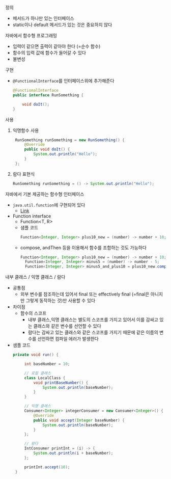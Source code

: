 정의
- 메서드가 하나만 있는 인터페이스
- static이나 default 메서드가 있는 것은 중요하지 않다

자바에서 함수형 프로그래밍
- 입력이 같으면 출력이 같아야 한다 (=순수 함수)
- 함수의 입력 값에 함수가 들어갈 수 있다
- 불변성

구현
- `@FunctionalInterface`를 인터페이스위에 추가해준다
   ~~~java
   @FunctionalInterface
   public interface RunSomething {

       void doIt();
   }
   ~~~

사용
1. 익명함수 사용
   ~~~java
    RunSomething runSomething = new RunSomething() {
        @Override
        public void doIt() {
            System.out.println("Hello");
        }
    };   
   ~~~
2. 람다 표현식
   ~~~java
   RunSomething runSomething = () -> System.out.println("Hello");
   ~~~

자바에서 기본 제공하는 함수형 인터페이스
- `java.util.function`에 구현되어 있다
   - [Link](https://docs.oracle.com/javase/8/docs/api/java/util/function/package-summary.html)
- Function interface
   - Function<T, R>
   - 샘플 코드
      ~~~java
      Function<Integer, Integer> plus10_new = (number) -> number + 10;
      ~~~
   - compose, andThen 등을 이용해서 함수를 조합하는 것도 가능하다
      ~~~java
      Function<Integer, Integer> plus10_new = (number) -> number + 10;
        Function<Integer, Integer> minus5 = (number) -> number - 5;
        Function<Integer, Integer> minus5_and_plus10 = plus10_new.compose(minus5);
      ~~~


내부 클래스 / 익명 클래스 / 람다
- 공통점
   - 외부 변수를 참조하는데 있어서 final 또는 effectively final (=final은 아니지만 그렇게 동작하는 것)만 사용할 수 있다
- 차이점
   - 함수의 스코프
      - 내부 클래스,익명 클래스는 별도의 스코프를 가지고 있어서 이를 감싸고 있는 클래스와 같은 변수를 선언할 수 있다
      - 람다는 감싸고 있는 클래스와 같은 스코프를 가지기 때문에 같은 이름의 변수를 선언하면 컴파일 에러가 발생한다
- 샘플 코드
   ~~~java
   private void run() {

        int baseNumber = 10;

        // 로컬 클래스
        class LocalClass {
            void printBaseNumber() {
                System.out.println(baseNumber);
            }
        }

        // 익명 클래스
        Consumer<Integer> integerConsumer = new Consumer<Integer>() {
            @Override
            public void accept(Integer baseNumber) {
                System.out.println(baseNumber);
            }
        };

        // 람다
        IntConsumer printInt = (i) -> {
            System.out.println(i + baseNumber);
        };

        printInt.accept(10);
    }
   ~~~